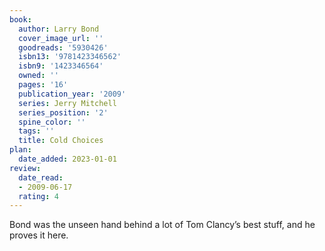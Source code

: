 ```yaml
---
book:
  author: Larry Bond
  cover_image_url: ''
  goodreads: '5930426'
  isbn13: '9781423346562'
  isbn9: '1423346564'
  owned: ''
  pages: '16'
  publication_year: '2009'
  series: Jerry Mitchell
  series_position: '2'
  spine_color: ''
  tags: ''
  title: Cold Choices
plan:
  date_added: 2023-01-01
review:
  date_read:
  - 2009-06-17
  rating: 4
---
```


Bond was the unseen hand behind a lot of Tom Clancy’s best stuff, and he proves it here.
